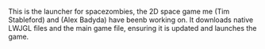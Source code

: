 This is the launcher for spacezombies, the 2D space game me (Tim Stableford) and (Alex Badyda) have beenb working on.
It downloads native LWJGL files and the main game file, ensuring it is updated and launches the game.